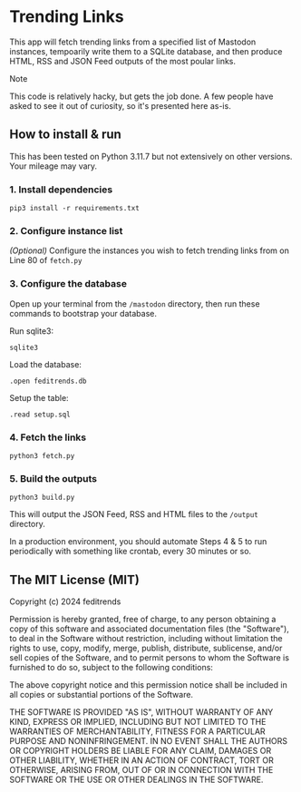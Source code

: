 # Trending Links

This app will fetch trending links from a specified list of Mastodon instances, tempoarily write them to a SQLite database, and then produce HTML, RSS and JSON Feed outputs of the most poular links.

> [!NOTE]  
> This code is relatively hacky, but gets the job done. A few people have asked to see it out of curiosity, so it's presented here as-is.

## How to install & run

This has been tested on Python 3.11.7 but not extensively on other versions. Your mileage may vary. 

### 1. Install dependencies

`pip3 install -r requirements.txt`

### 2. Configure instance list

*(Optional)* Configure the instances you wish to fetch trending links from on Line 80 of `fetch.py`

### 3. Configure the database

Open up your terminal from the `/mastodon` directory, then run these commands to bootstrap your database.

Run sqlite3:

`sqlite3`

Load the database:

`.open feditrends.db`

Setup the table:

`.read setup.sql`

### 4. Fetch the links

`python3 fetch.py`

### 5. Build the outputs

`python3 build.py`

This will output the JSON Feed, RSS and HTML files to the `/output` directory. 

In a production environment, you should automate Steps 4 & 5 to run periodically with something like crontab, every 30 minutes or so. 

## The MIT License (MIT)
Copyright (c) 2024 feditrends

Permission is hereby granted, free of charge, to any person obtaining a copy of this software and associated documentation files (the "Software"), to deal in the Software without restriction, including without limitation the rights to use, copy, modify, merge, publish, distribute, sublicense, and/or sell copies of the Software, and to permit persons to whom the Software is furnished to do so, subject to the following conditions:

The above copyright notice and this permission notice shall be included in all copies or substantial portions of the Software.

THE SOFTWARE IS PROVIDED "AS IS", WITHOUT WARRANTY OF ANY KIND, EXPRESS OR IMPLIED, INCLUDING BUT NOT LIMITED TO THE WARRANTIES OF MERCHANTABILITY, FITNESS FOR A PARTICULAR PURPOSE AND NONINFRINGEMENT. IN NO EVENT SHALL THE AUTHORS OR COPYRIGHT HOLDERS BE LIABLE FOR ANY CLAIM, DAMAGES OR OTHER LIABILITY, WHETHER IN AN ACTION OF CONTRACT, TORT OR OTHERWISE, ARISING FROM, OUT OF OR IN CONNECTION WITH THE SOFTWARE OR THE USE OR OTHER DEALINGS IN THE SOFTWARE.
